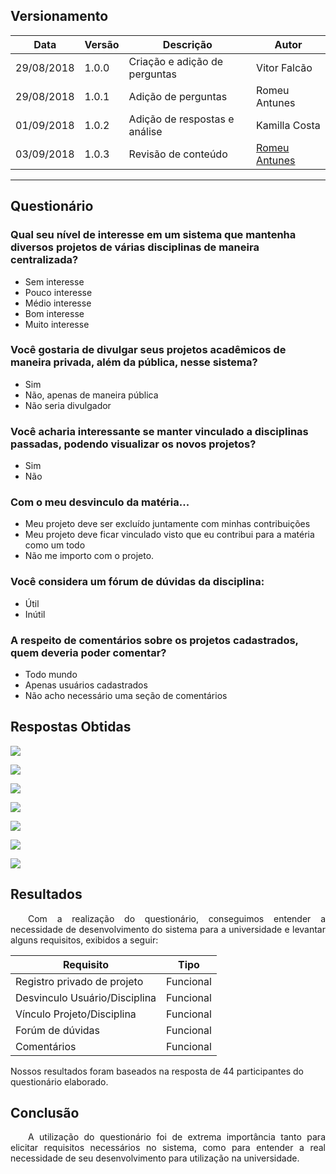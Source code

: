 ## Versionamento

|Data|Versão|Descrição|Autor|
|-|-|-|-|
|29/08/2018|1.0.0| Criação e adição de perguntas | Vitor Falcão |
|29/08/2018|1.0.1| Adição de perguntas | Romeu Antunes |
|01/09/2018|1.0.2| Adição de respostas e análise | Kamilla Costa |
| 03/09/2018 | 1.0.3 | Revisão de conteúdo  | [Romeu Antunes](https://github.com/RomeuCarvalhoAntunes) |

--- 
## Questionário

### Qual seu nível de interesse em um sistema que mantenha diversos projetos de várias disciplinas de maneira centralizada?

- Sem interesse
- Pouco interesse
- Médio interesse
- Bom interesse
- Muito interesse

### Você gostaria de divulgar seus projetos acadêmicos de maneira privada, além da pública, nesse sistema?

- Sim
- Não, apenas de maneira pública
- Não seria divulgador

### Você acharia interessante se manter vinculado a disciplinas passadas, podendo visualizar os novos projetos?

- Sim
- Não

### Com o meu desvinculo da matéria...

- Meu projeto deve ser excluído juntamente com minhas contribuições
- Meu projeto deve ficar vinculado visto que eu contribui para a matéria como um todo
- Não me importo com o projeto.

### Você considera um fórum de dúvidas da disciplina:

- Útil
- Inútil

### A respeito de comentários sobre os projetos cadastrados, quem deveria poder comentar?

- Todo mundo
- Apenas usuários cadastrados
- Não acho necessário uma seção de comentários


## Respostas Obtidas

[![](https://uploaddeimagens.com.br/images/001/591/595/full/Captura_de_tela_de_2018-09-01_23-47-45.png?1535856482)](https://uploaddeimagens.com.br/images/001/591/595/full/Captura_de_tela_de_2018-09-01_23-47-45.png?1535856482)

[![](https://uploaddeimagens.com.br/images/001/591/597/original/Captura_de_tela_de_2018-09-01_23-49-44.png?1535856596)](https://uploaddeimagens.com.br/images/001/591/597/original/Captura_de_tela_de_2018-09-01_23-49-44.png?1535856596)

[![](https://uploaddeimagens.com.br/images/001/591/600/original/Captura_de_tela_de_2018-09-01_23-51-54.png?1535856730)](https://uploaddeimagens.com.br/images/001/591/600/original/Captura_de_tela_de_2018-09-01_23-51-54.png?1535856730)

[![](https://uploaddeimagens.com.br/images/001/591/603/original/Captura_de_tela_de_2018-09-01_23-53-08.png?1535856803)](https://uploaddeimagens.com.br/images/001/591/603/original/Captura_de_tela_de_2018-09-01_23-53-08.png?1535856803)

[![](https://uploaddeimagens.com.br/images/001/591/605/original/Captura_de_tela_de_2018-09-01_23-54-19.png?1535856879)](https://uploaddeimagens.com.br/images/001/591/605/original/Captura_de_tela_de_2018-09-01_23-54-19.png?1535856879)

[![](https://uploaddeimagens.com.br/images/001/591/607/original/Captura_de_tela_de_2018-09-01_23-55-58.png?1535856971)](https://uploaddeimagens.com.br/images/001/591/607/original/Captura_de_tela_de_2018-09-01_23-55-58.png?1535856971)

[![](https://uploaddeimagens.com.br/imagens/captura_de_tela_de_2018-09-01_23-57-00-png)](https://uploaddeimagens.com.br/imagens/captura_de_tela_de_2018-09-01_23-57-00-png)

## Resultados
<p align="justify">&emsp;&emsp;Com a realização do questionário, conseguimos entender a necessidade de desenvolvimento do sistema para a universidade e levantar alguns requisitos, exibidos a seguir:</p>

|Requisito|Tipo|
|-|-|
|Registro privado de projeto|Funcional|
|Desvinculo Usuário/Disciplina|Funcional|
|Vínculo Projeto/Disciplina|Funcional|
|Forúm de dúvidas|Funcional|
|Comentários|Funcional|


Nossos resultados foram baseados na resposta de 44 participantes do questionário elaborado.

## Conclusão
<p align="justify">&emsp;&emsp;A utilização do questionário foi de extrema importância tanto para elicitar requisitos necessários no sistema, como para entender a real necessidade de seu desenvolvimento para utilização na universidade.</p>
